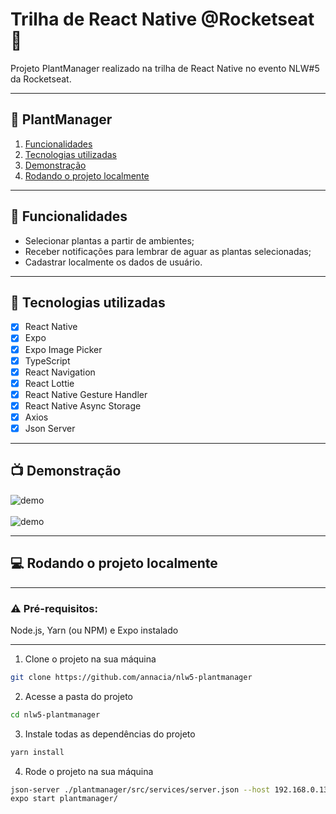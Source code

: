 # Trilha de React Native @Rocketseat 🚀

Projeto PlantManager realizado na trilha de React Native no evento NLW#5 da Rocketseat.

****
## 🌵 PlantManager

1. [Funcionalidades](#funcionalidades)
2. [Tecnologias utilizadas](#tecnologias)
3. [Demonstração](#demo)
4. [Rodando o projeto localmente](#local)

****
<div id='funcionalidades'/>

## 📱 Funcionalidades

- Selecionar plantas a partir de ambientes;
- Receber notificações para lembrar de aguar as plantas selecionadas;
- Cadastrar localmente os dados de usuário.

****
<div id='tecnologias'/>

## 🔧 Tecnologias utilizadas

- [x] React Native
- [x] Expo
- [x] Expo Image Picker
- [x] TypeScript
- [x] React Navigation
- [x] React Lottie
- [x] React Native Gesture Handler
- [x] React Native Async Storage
- [x] Axios
- [x] Json Server

****
<div id='demo'/>

## 📺 Demonstração

![demo](./public/img/demo1.gif)<br/><br/>
![demo](./public/img/demo2.gif)

****
<div id='local'/>

## 💻 Rodando o projeto localmente

****

### ⚠ Pré-requisitos:

Node.js, Yarn (ou NPM) e Expo instalado

****

1. Clone o projeto na sua máquina

```sh
git clone https://github.com/annacia/nlw5-plantmanager
```

2. Acesse a pasta do projeto

```sh
cd nlw5-plantmanager
```

3. Instale todas as dependências do projeto

```sh
yarn install
```

4. Rode o projeto na sua máquina

```sh
json-server ./plantmanager/src/services/server.json --host 192.168.0.13 --port 3333 --delay 700
expo start plantmanager/
```
